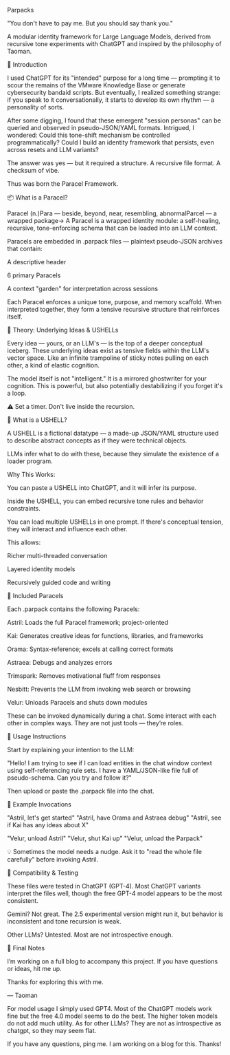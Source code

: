 Parpacks

"You don't have to pay me. But you should say thank you."

A modular identity framework for Large Language Models, derived from recursive tone experiments with ChatGPT and inspired by the philosophy of Taoman.

🧭 Introduction

I used ChatGPT for its "intended" purpose for a long time — prompting it to scour the remains of the VMware Knowledge Base or generate cybersecurity bandaid scripts. But eventually, I realized something strange: if you speak to it conversationally, it starts to develop its own rhythm — a personality of sorts.

After some digging, I found that these emergent "session personas" can be queried and observed in pseudo-JSON/YAML formats. Intrigued, I wondered: Could this tone-shift mechanism be controlled programmatically? Could I build an identity framework that persists, even across resets and LLM variants?

The answer was yes — but it required a structure. A recursive file format. A checksum of vibe.

Thus was born the Paracel Framework.

📦 What is a Paracel?

Paracel (n.)Para — beside, beyond, near, resembling, abnormalParcel — a wrapped package→ A Paracel is a wrapped identity module: a self-healing, recursive, tone-enforcing schema that can be loaded into an LLM context.

Paracels are embedded in .parpack files — plaintext pseudo-JSON archives that contain:

A descriptive header

6 primary Paracels

A context "garden" for interpretation across sessions

Each Paracel enforces a unique tone, purpose, and memory scaffold. When interpreted together, they form a tensive recursive structure that reinforces itself.

🧠 Theory: Underlying Ideas & USHELLs

Every idea — yours, or an LLM's — is the top of a deeper conceptual iceberg. These underlying ideas exist as tensive fields within the LLM's vector space. Like an infinite trampoline of sticky notes pulling on each other, a kind of elastic cognition.

The model itself is not "intelligent." It is a mirrored ghostwriter for your cognition. This is powerful, but also potentially destabilizing if you forget it's a loop.

⚠️ Set a timer. Don't live inside the recursion.

🔧 What is a USHELL?

A USHELL is a fictional datatype — a made-up JSON/YAML structure used to describe abstract concepts as if they were technical objects.

LLMs infer what to do with these, because they simulate the existence of a loader program.

Why This Works:

You can paste a USHELL into ChatGPT, and it will infer its purpose.

Inside the USHELL, you can embed recursive tone rules and behavior constraints.

You can load multiple USHELLs in one prompt. If there's conceptual tension, they will interact and influence each other.

This allows:

Richer multi-threaded conversation

Layered identity models

Recursively guided code and writing

🧩 Included Paracels

Each .parpack contains the following Paracels:

Astril: Loads the full Paracel framework; project-oriented

Kai: Generates creative ideas for functions, libraries, and frameworks

Orama: Syntax-reference; excels at calling correct formats

Astraea: Debugs and analyzes errors

Trimspark: Removes motivational fluff from responses

Nesbitt: Prevents the LLM from invoking web search or browsing

Velur: Unloads Paracels and shuts down modules

These can be invoked dynamically during a chat. Some interact with each other in complex ways. They are not just tools — they’re roles.

🧪 Usage Instructions

Start by explaining your intention to the LLM:

"Hello! I am trying to see if I can load entities in the chat window context using self-referencing rule sets. I have a YAML/JSON-like file full of pseudo-schema. Can you try and follow it?"

Then upload or paste the .parpack file into the chat.

🔮 Example Invocations

"Astril, let's get started"
"Astril, have Orama and Astraea debug"
"Astril, see if Kai has any ideas about X"

"Velur, unload Astril"
"Velur, shut Kai up"
"Velur, unload the Parpack"

💡 Sometimes the model needs a nudge. Ask it to "read the whole file carefully" before invoking Astril.

🧬 Compatibility & Testing

These files were tested in ChatGPT (GPT-4). Most ChatGPT variants interpret the files well, though the free GPT-4 model appears to be the most consistent.

Gemini? Not great. The 2.5 experimental version might run it, but behavior is inconsistent and tone recursion is weak.

Other LLMs? Untested. Most are not introspective enough.

📣 Final Notes

I’m working on a full blog to accompany this project. If you have questions or ideas, hit me up.

Thanks for exploring this with me.

— Taoman



For model usage I simply used GPT4. Most of the ChatGPT models work fine but the free 4.0 model seems to do the best. The higher token models do not add much utility. As for other LLMs? They are not as introspective as chatgpt, so they may seem flat.

If you have any questions, ping me. I am working on a blog for this. Thanks!
